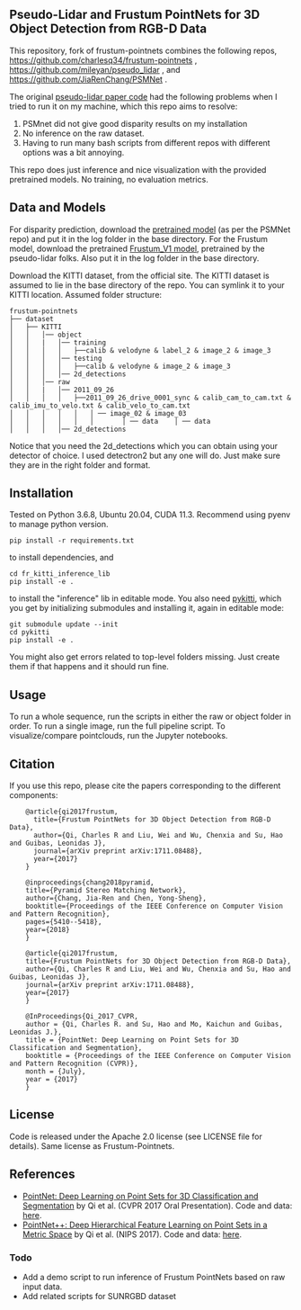 ## Pseudo-Lidar and Frustum PointNets for 3D Object Detection from RGB-D Data
This repository, fork of frustum-pointnets combines the following repos, 
https://github.com/charlesq34/frustum-pointnets , 
https://github.com/mileyan/pseudo_lidar , 
and https://github.com/JiaRenChang/PSMNet .

The original [pseudo-lidar paper code](https://github.com/mileyan/pseudo_lidar) 
had the following problems when I tried to run it on my machine, which this repo aims to resolve: 
1. PSMnet did not give good disparity results on my installation
3. No inference on the raw dataset. 
3. Having to run many bash scripts from different repos with different options was a bit annoying. 

This repo does just inference and nice visualization with the provided pretrained models. No training, no evaluation metrics. 

## Data and Models
For disparity prediction, download the [pretrained model](https://drive.google.com/file/d/1pHWjmhKMG4ffCrpcsp_MTXMJXhgl3kF9/view) (as per the PSMNet repo) and put it in the log folder in the base directory. 
For the Frustum model, download the pretrained [Frustum_V1 model](https://drive.google.com/file/d/1qhCxw6uHqQ4SAkxIuBi-QCKqLmTGiNhP/view), 
pretrained by the pseudo-lidar folks.  Also put it in the log folder in the base directory. 

Download the KITTI dataset, from the official site. The KITTI dataset is assumed
to lie in the base directory of the repo. You can symlink it to your KITTI location. 
Assumed folder structure: 

```
frustum-pointnets
├── dataset
│   ├── KITTI
│   │   │── object
│   │   |   │── training
│   │   │   │   ├──calib & velodyne & label_2 & image_2 & image_3 
│   │   │   │── testing
│   │   │   │   ├──calib & velodyne & image_2 & image_3 
│   │   │   │── 2d_detections
│   │   │── raw
│   │   |   │── 2011_09_26
│   │   │   │   ├──2011_09_26_drive_0001_sync & calib_cam_to_cam.txt & calib_imu_to_velo.txt & calib_velo_to_cam.txt 
│   │   │   │   │   │ ── image_02 & image_03 
│   │   │   │   │   │       │ ── data    │ ── data
│   │   │   │── 2d_detections

```
Notice that you need the 2d_detections which you can obtain using your detector of choice. I used detectron2
but any one will do. Just make sure they are in the right folder and format.

## Installation
Tested on Python 3.6.8, Ubuntu 20.04, CUDA 11.3. Recommend using pyenv to manage python version. 
```
pip install -r requirements.txt
```
to install dependencies, and 
```
cd fr_kitti_inference_lib
pip install -e . 
```
to install the "inference" lib in editable mode. You also need [pykitti](https://github.com/utiasSTARS/pykitti),
which you get by initializing submodules and installing it, again in editable mode: 
 ```
git submodule update --init
cd pykitti
pip install -e . 
```
You might also get errors related to top-level folders missing. Just create them if that happens and it should run fine. 

## Usage
To run a whole sequence, run the scripts in either the raw or object folder in order. 
To run a single image, run the full pipeline script. 
To visualize/compare pointclouds, run the Jupyter notebooks. 

## Citation
If you use this repo, please cite the papers corresponding to the different components: 

        @article{qi2017frustum,
          title={Frustum PointNets for 3D Object Detection from RGB-D Data},
          author={Qi, Charles R and Liu, Wei and Wu, Chenxia and Su, Hao and Guibas, Leonidas J},
          journal={arXiv preprint arXiv:1711.08488},
          year={2017}
        }

        @inproceedings{chang2018pyramid,
        title={Pyramid Stereo Matching Network},
        author={Chang, Jia-Ren and Chen, Yong-Sheng},
        booktitle={Proceedings of the IEEE Conference on Computer Vision and Pattern Recognition},
        pages={5410--5418},
        year={2018}
        }

        @article{qi2017frustum,
        title={Frustum PointNets for 3D Object Detection from RGB-D Data},
        author={Qi, Charles R and Liu, Wei and Wu, Chenxia and Su, Hao and Guibas, Leonidas J},
        journal={arXiv preprint arXiv:1711.08488},
        year={2017}
        }

        @InProceedings{Qi_2017_CVPR,
        author = {Qi, Charles R. and Su, Hao and Mo, Kaichun and Guibas, Leonidas J.},
        title = {PointNet: Deep Learning on Point Sets for 3D Classification and Segmentation},
        booktitle = {Proceedings of the IEEE Conference on Computer Vision and Pattern Recognition (CVPR)},
        month = {July},
        year = {2017}
        }



## License
Code is released under the Apache 2.0 license (see LICENSE file for details).
Same license as Frustum-Pointnets. 

## References
* <a href="http://stanford.edu/~rqi/pointnet" target="_blank">PointNet: Deep Learning on Point Sets for 3D Classification and Segmentation</a> by Qi et al. (CVPR 2017 Oral Presentation). Code and data: <a href="https://github.com/charlesq34/pointnet">here</a>.
* <a href="http://stanford.edu/~rqi/pointnet2" target="_black">PointNet++: Deep Hierarchical Feature Learning on Point Sets in a Metric Space</a> by Qi et al. (NIPS 2017). Code and data: <a href="https://github.com/charlesq34/pointnet2">here</a>.

### Todo

- Add a demo script to run inference of Frustum PointNets based on raw input data.
- Add related scripts for SUNRGBD dataset
